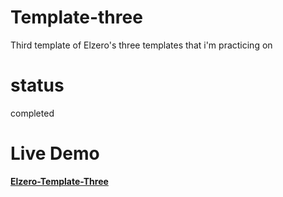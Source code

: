 # Template-three
Third template of Elzero's three templates that i'm practicing on
# status 
completed
# Live Demo
<a href="https://adnanebouali.github.io/Template-three/" target="_blank"><b>Elzero-Template-Three</b></a>
